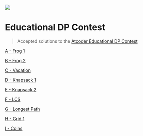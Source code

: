 ![](https://img.atcoder.jp/assets/logo.png)

# Educational DP Contest
> Accepted solutions to the [Atcoder Educational DP Contest](https://atcoder.jp/contests/dp/tasks)

[A - Frog 1](src/A-Frog1.cpp)

[B - Frog 2](src/B%20-%20Frog%202.cpp)

[C - Vacation](src/C%20-%20Vacation.cpp)

[D - Knapsack 1](src/D%20-%20Knapsack%201.cpp)

[E - Knapsack 2](src/E%20-%20Knapsack%202.cpp)

[F - LCS](src/F%20-%20LCS.cpp)

[G - Longest Path](src/G%20-%20Longest%20Path.cpp)

[H - Grid 1](src/H%20-%20Grid%201.cpp)

[I - Coins](src/I%20-%20Coins.cpp)

